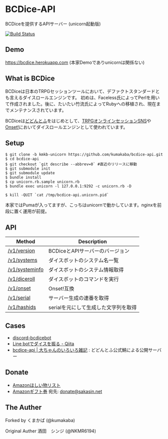 # BCDice-API

BCDiceを提供するAPIサーバー (unicorn起動版)

[![Build Status](https://travis-ci.org/NKMR6194/bcdice-api.svg?branch=master)](https://travis-ci.org/NKMR6194/bcdice-api)

## Demo

https://bcdice.herokuapp.com (本家Demoでありunicornは関係ない)

## What is BCDice

BCDiceは日本のTRPGセッションツールにおいて、デファクトスタンダードとも言えるダイスロールエンジンです。
初めは、Faceless氏によってPerlを用いて作成されました。後に、たいたい竹流氏によってRubyへの移植され、現在までメンテナンスされています。

BCDiceは[どどんとふ](http://www.dodontof.com)をはじめとして、[TRPGオンラインセッションSNS](https://trpgsession.click)や[Onset!](https://github.com/kiridaruma/Onset)においてダイスロールエンジンとして使われています。

## Setup

```
$ git clone -b kmkb-unicorn https://github.com/kumakaba/bcdice-api.git
$ cd bcdice-api
$ git checkout `git describe --abbrev=0` #直近のリリースに移動
$ git submodule init
$ git submodule update
$ bundle install
$ cp unicorn.rb.sample unicorn.rb
$ bundle exec unicorn -l 127.0.0.1:9292 -c unicorn.rb -D

$ kill -QUIT `cat /tmp/bcdice-api.unicorn.pid`
```

本家ではPumaが入ってますが、こっちはunicornで動かしています。nginxを前段に置く運用が前提。

## API

Method                           | Description
-------------------------------- | ----- 
[/v1/version](/docs/api.md#version)   | BCDiceとAPIサーバーのバージョン
[/v1/systems](/docs/api.md#systems)   | ダイスボットのシステム名一覧
[/v1/systeminfo](/docs/api.md#systeminfo)   | ダイスボットのシステム情報取得
[/v1/diceroll](/docs/api.md#diceroll) | ダイスボットのコマンドを実行
[/v1/onset](/docs/api.md#onset)       | Onset!互換
[/v1/serial](/docs/api.md#serial)       | サーバー生成の連番を取得
[/v1/hashids](/docs/api.md#hashids)       | serialを元にして生成した文字列を取得

## Cases

- [discord-bcdicebot](https://shunshun94.github.io/discord-bcdicebot/)
- [Line botでダイスを振る - Qiita](http://qiita.com/violet2525/items/85607f2cc466a76cca07)
- [bcdice-api | 大ちゃんのいろいろ雑記](https://www.taruki.com/wp/?p=6507) : どどんとふ公式鯖による公開サーバー

## Donate

- [Amazonほしい物リスト](http://amzn.asia/gK5kW6A)
- [Amazonギフト券](https://www.amazon.co.jp/Amazonギフト券-Eメールタイプ/dp/BT00DHI8G) 宛先: donate@sakasin.net

## The Auther

Forked by くまかば (@kumakaba)

Original Auther 酒田　シンジ (@NKMR6194)

